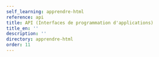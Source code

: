 ```yaml
---
self_learning: apprendre-html
reference: api
title: API (Interfaces de programmation d'applications)
title_en: ''
description: ''
directory: apprendre-html
order: 11
---
```

